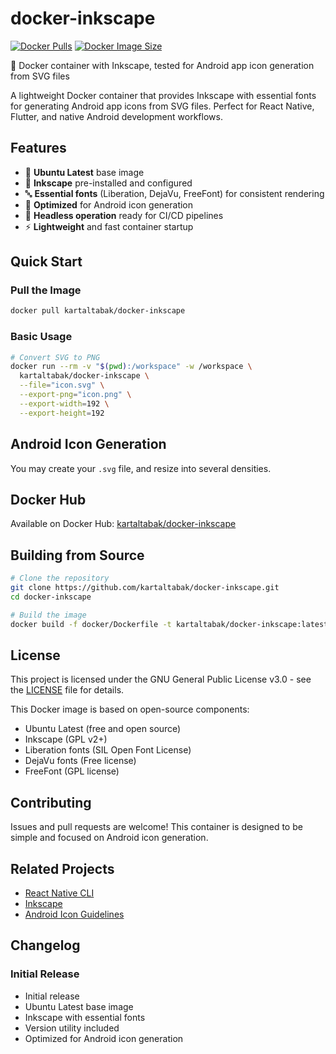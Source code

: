 # docker-inkscape

[![Docker Pulls](https://img.shields.io/docker/pulls/kartaltabak/docker-inkscape)](https://hub.docker.com/r/kartaltabak/docker-inkscape)
[![Docker Image Size](https://img.shields.io/docker/image-size/kartaltabak/docker-inkscape)](https://hub.docker.com/r/kartaltabak/docker-inkscape)

🐳 Docker container with Inkscape, tested for Android app icon generation from SVG files

A lightweight Docker container that provides Inkscape with essential fonts for generating Android app icons from SVG files. Perfect for React Native, Flutter, and native Android development workflows.

## Features

- 🐧 **Ubuntu Latest** base image
- 🎨 **Inkscape** pre-installed and configured
- 🔤 **Essential fonts** (Liberation, DejaVu, FreeFont) for consistent rendering
- 📱 **Optimized** for Android icon generation
- 🚀 **Headless operation** ready for CI/CD pipelines
- ⚡ **Lightweight** and fast container startup

## Quick Start

### Pull the Image
```bash
docker pull kartaltabak/docker-inkscape
```

### Basic Usage
```bash
# Convert SVG to PNG
docker run --rm -v "$(pwd):/workspace" -w /workspace \
  kartaltabak/docker-inkscape \
  --file="icon.svg" \
  --export-png="icon.png" \
  --export-width=192 \
  --export-height=192
```

## Android Icon Generation

You may create your `.svg` file, and resize into several 
densities. 

## Docker Hub

Available on Docker Hub: [kartaltabak/docker-inkscape](https://hub.docker.com/r/kartaltabak/docker-inkscape)

## Building from Source

```bash
# Clone the repository
git clone https://github.com/kartaltabak/docker-inkscape.git
cd docker-inkscape

# Build the image
docker build -f docker/Dockerfile -t kartaltabak/docker-inkscape:latest .
```

## License

This project is licensed under the GNU General Public License v3.0 - see the [LICENSE](LICENSE) file for details.

This Docker image is based on open-source components:
- Ubuntu Latest (free and open source)
- Inkscape (GPL v2+)
- Liberation fonts (SIL Open Font License)
- DejaVu fonts (Free license)
- FreeFont (GPL license)

## Contributing

Issues and pull requests are welcome! This container is designed to be simple and focused on Android icon generation.

## Related Projects

- [React Native CLI](https://github.com/react-native-community/cli)
- [Inkscape](https://inkscape.org/)
- [Android Icon Guidelines](https://developer.android.com/guide/practices/ui_guidelines/icon_design)

## Changelog

### Initial Release
- Initial release
- Ubuntu Latest base image
- Inkscape with essential fonts
- Version utility included
- Optimized for Android icon generation
